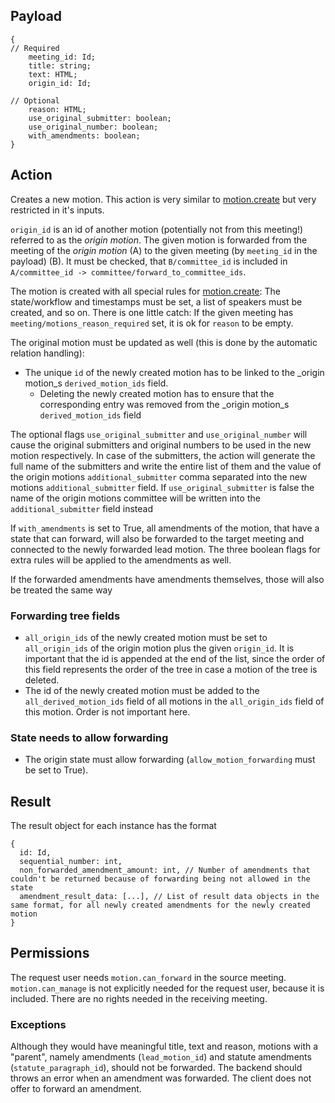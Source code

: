## Payload
```
{
// Required
    meeting_id: Id;
    title: string;
    text: HTML;
    origin_id: Id;

// Optional
    reason: HTML;
    use_original_submitter: boolean;
    use_original_number: boolean;
    with_amendments: boolean;
}
```

## Action
Creates a new motion. This action is very similar to [motion.create](motion.create.md) but very restricted in it's inputs.

`origin_id` is an id of another motion (potentially not from this meeting!) referred to as the _origin motion_. The given motion is forwarded from the meeting of the _origin motion_ (A) to the given meeting (by `meeting_id` in the payload) (B). It must be checked, that `B/committee_id` is included in `A/committee_id -> committee/forward_to_committee_ids`.

The motion is created with all special rules for [motion.create](motion.create.md): The state/workflow and
timestamps must be set, a list of speakers must be created, and so on. There is one little catch: If
the given meeting has `meeting/motions_reason_required` set, it is ok for `reason` to be empty.

The original motion must be updated as well (this is done by the automatic relation handling):
* The unique `id` of the newly created motion has to be linked to the _origin motion_s `derived_motion_ids` field.
  * Deleting the newly created motion has to ensure that the corresponding entry was removed from the _origin motion_s `derived_motion_ids` field

The optional flags `use_original_submitter` and `use_original_number` will cause the original submitters and original numbers to be used in the new motion respectively. In case of the submitters, the action will generate the full name of the submitters and write the entire list of them and the value of the origin motions `additional_submitter` comma separated into the new motions `additional_submitter` field. If `use_original_submitter` is false the name of the origin motions committee will be written into the `additional_submitter` field instead

If `with_amendments` is set to True, all amendments of the motion, that have a state that can forward, will also be forwarded to the target meeting and connected to the newly forwarded lead motion.
The three boolean flags for extra rules will be applied to the amendments as well.

If the forwarded amendments have amendments themselves, those will also be treated the same way

### Forwarding tree fields

* `all_origin_ids` of the newly created motion must be set to `all_origin_ids` of the origin motion plus the given `origin_id`. It is important that the id is appended at the end of the list, since the order of this field represents the order of the tree in case a motion of the tree is deleted.
* The id of the newly created motion must be added to the `all_derived_motion_ids` field of all motions in the `all_origin_ids` field of this motion. Order is not important here.

### State needs to allow forwarding

* The origin state must allow forwarding (`allow_motion_forwarding` must be set to True).

## Result

The result object for each instance has the format
```
{
  id: Id,
  sequential_number: int,
  non_forwarded_amendment_amount: int, // Number of amendments that couldn't be returned because of forwarding being not allowed in the state
  amendment_result_data: [...], // List of result data objects in the same format, for all newly created amendments for the newly created motion
}
```

## Permissions
The request user needs `motion.can_forward` in the source meeting. `motion.can_manage` is not explicitly needed for the request user, because it is included. There are no rights needed in the receiving meeting.

### Exceptions

Although they would have meaningful title, text and reason, motions with a "parent", namely amendments (`lead_motion_id`) and statute amendments (`statute_paragraph_id`), should not be forwarded. The backend should throws an error when an amendment was forwarded.
The client does not offer to forward an amendment.

